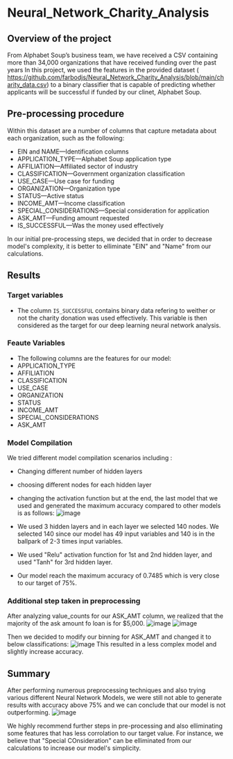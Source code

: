 # Neural_Network_Charity_Analysis
## Overview of the project
From Alphabet Soup’s business team, we have received a CSV containing more than 34,000 organizations that have received funding over the past years
In this project, we used the features in the provided dataset ( https://github.com/farbodjs/Neural_Network_Charity_Analysis/blob/main/charity_data.csv) to a binary classifier that is capable of predicting whether applicants will be successful if funded by our clinet, Alphabet Soup.

## Pre-processing procedure
Within this dataset are a number of columns that capture metadata about each organization, such as the following:

- EIN and NAME—Identification columns
- APPLICATION_TYPE—Alphabet Soup application type
- AFFILIATION—Affiliated sector of industry
- CLASSIFICATION—Government organization classification
- USE_CASE—Use case for funding
- ORGANIZATION—Organization type
- STATUS—Active status
- INCOME_AMT—Income classification
- SPECIAL_CONSIDERATIONS—Special consideration for application
- ASK_AMT—Funding amount requested
- IS_SUCCESSFUL—Was the money used effectively

In our initial pre-processing steps, we decided that in order to decrease model's complexity, it is better to elliminate "EIN" and "Name" from our calculations.

## Results

### Target variables
- The column `IS_SUCCESSFUL` contains binary data refering to weither or not the charity donation was used effectively. This variable is then considered as the target for our deep learning neural network analysis.

### Feaute Variables
- The following columns are the features for our model: 
- APPLICATION_TYPE
- AFFILIATION
- CLASSIFICATION
- USE_CASE
- ORGANIZATION
- STATUS
- INCOME_AMT
- SPECIAL_CONSIDERATIONS
- ASK_AMT
### Model Compilation
We tried different model compilation scenarios including :
- Changing different number of hidden layers
- choosing different nodes for each hidden layer
- changing the activation function
but at the end, the last model that we used and generated the maximum accuracy compared to other models is as follows:
![image](https://user-images.githubusercontent.com/86033316/147513392-c92ea183-fd00-4724-ae71-d180a58975ac.png)

- We used 3 hidden layers and in each layer we selected 140 nodes. We selected 140 since our model has 49 input variables and 140 is in the ballpark of 2-3 times input variables. 
- We used "Relu" activation function for 1st and 2nd hidden layer, and used "Tanh" for 3rd hidden layer.
- Our model reach the maximum accuracy of 0.7485 which is very close to our target of 75%.
### Additional step taken in preprocessing
After analyzing value_counts for our ASK_AMT column, we realized that the majority of the ask amount fo loan is for $5,000. 
![image](https://user-images.githubusercontent.com/86033316/147513874-f32d9449-5c2a-4892-a993-b662e94a89ab.png)
![image](https://user-images.githubusercontent.com/86033316/147513910-9e3ad95e-e265-444b-9669-b83658d234f0.png)

Then we decided to modify our binning for ASK_AMT and changed it to below classifications:
![image](https://user-images.githubusercontent.com/86033316/147513969-248c3667-ee30-4653-afdc-ad3bb4026268.png)
This resulted in a less complex model and slightly increase accuracy.
## Summary
After performing numerous preprocessing techniques and also trying various different Neural Network Models, we were still not able to generate results with accuracy above 75% and we can conclude that our model is not outperforming.
![image](https://user-images.githubusercontent.com/86033316/147514187-dca69cfa-13a6-4495-88cb-ea3c015aa445.png)

We highly recommend further steps in pre-processing and also elliminating some features that has less corrolation to our target value. For instance, we believe that "Special COnsideration" can be elliminated from our calculations to increase our model's simplicity.






